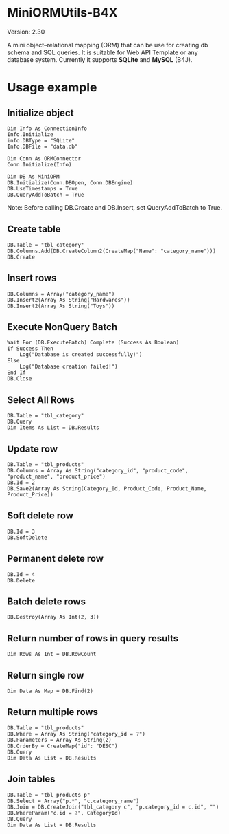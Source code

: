 # MiniORMUtils-B4X
Version: 2.30

A mini object–relational mapping (ORM) that can be use for creating db schema and SQL queries.
It is suitable for Web API Template or any database system.
Currently it supports **SQLite** and **MySQL** (B4J).

# Usage example

## Initialize object
```b4x
Dim Info As ConnectionInfo
Info.Initialize
info.DBType = "SQLite"
Info.DBFile = "data.db"

Dim Conn As ORMConnector
Conn.Initialize(Info)

Dim DB As MiniORM
DB.Initialize(Conn.DBOpen, Conn.DBEngine)
DB.UseTimestamps = True
DB.QueryAddToBatch = True
```
Note: Before calling DB.Create and DB.Insert, set QueryAddToBatch to True.

## Create table
```b4x
DB.Table = "tbl_category"
DB.Columns.Add(DB.CreateColumn2(CreateMap("Name": "category_name")))
DB.Create
```

## Insert rows
```b4x
DB.Columns = Array("category_name")
DB.Insert2(Array As String("Hardwares"))
DB.Insert2(Array As String("Toys"))
```

## Execute NonQuery Batch
```b4x
Wait For (DB.ExecuteBatch) Complete (Success As Boolean)
If Success Then
    Log("Database is created successfully!")
Else
    Log("Database creation failed!")
End If
DB.Close
```

## Select All Rows
```b4x
DB.Table = "tbl_category"
DB.Query
Dim Items As List = DB.Results
```

## Update row
```b4x
DB.Table = "tbl_products"
DB.Columns = Array As String("category_id", "product_code", "product_name", "product_price")
DB.Id = 2
DB.Save2(Array As String(Category_Id, Product_Code, Product_Name, Product_Price))
```

## Soft delete row
```b4x
DB.Id = 3
DB.SoftDelete
```

## Permanent delete row
```b4x
DB.Id = 4
DB.Delete
```

## Batch delete rows
```b4x
DB.Destroy(Array As Int(2, 3))
```

## Return number of rows in query results
```b4x
Dim Rows As Int = DB.RowCount
```

## Return single row
```b4x
Dim Data As Map = DB.Find(2)
```

## Return multiple rows
```b4x
DB.Table = "tbl_products"
DB.Where = Array As String("category_id = ?")
DB.Parameters = Array As String(2)
DB.OrderBy = CreateMap("id": "DESC")
DB.Query
Dim Data As List = DB.Results
```

## Join tables
```b4x
DB.Table = "tbl_products p"
DB.Select = Array("p.*", "c.category_name")
DB.Join = DB.CreateJoin("tbl_category c", "p.category_id = c.id", "")
DB.WhereParam("c.id = ?", CategoryId)
DB.Query
Dim Data As List = DB.Results
```
